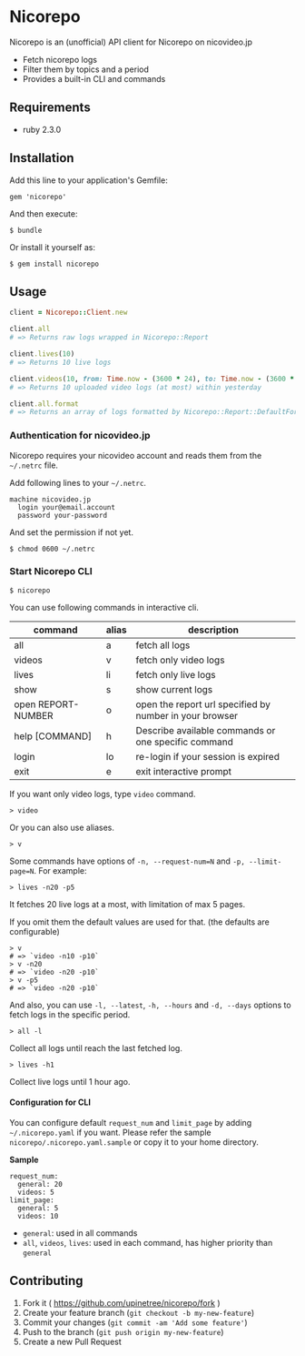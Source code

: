 # Nicorepo

Nicorepo is an (unofficial) API client for Nicorepo on nicovideo.jp

- Fetch nicorepo logs
- Filter them by topics and a period
- Provides a built-in CLI and commands

## Requirements

- ruby 2.3.0

## Installation

Add this line to your application's Gemfile:

    gem 'nicorepo'

And then execute:

    $ bundle

Or install it yourself as:

    $ gem install nicorepo

## Usage

```rb
client = Nicorepo::Client.new

client.all
# => Returns raw logs wrapped in Nicorepo::Report

client.lives(10)
# => Returns 10 live logs

client.videos(10, from: Time.now - (3600 * 24), to: Time.now - (3600 * 48))
# => Returns 10 uploaded video logs (at most) within yesterday

client.all.format
# => Returns an array of logs formatted by Nicorepo::Report::DefaultFormatter
```

### Authentication for nicovideo.jp

Nicorepo requires your nicovideo account and reads them from the `~/.netrc` file.

Add following lines to your `~/.netrc`.

```
machine nicovideo.jp
  login your@email.account
  password your-password
```

And set the permission if not yet.

```console
$ chmod 0600 ~/.netrc
```

### Start Nicorepo CLI

```console
$ nicorepo
```

You can use following commands in interactive cli.

command               | alias | description
----------------------|-------|---------------------------------------------------------
  all                 | a     | fetch all logs
  videos              | v     | fetch only video logs
  lives               | li    | fetch only live logs
  show                | s     | show current logs
  open REPORT-NUMBER  | o     | open the report url specified by number in your browser
  help [COMMAND]      | h     | Describe available commands or one specific command
  login               | lo    | re-login if your session is expired
  exit                | e     | exit interactive prompt

If you want only video logs, type `video` command.

    > video

Or you can also use aliases.

    > v

Some commands have options of `-n, --request-num=N` and `-p, --limit-page=N`.
For example:

    > lives -n20 -p5

It fetches 20 live logs at a most, with limitation of max 5 pages.

If you omit them the default values are used for that. (the defaults are configurable)

    > v
    # => `video -n10 -p10`
    > v -n20
    # => `video -n20 -p10`
    > v -p5
    # => `video -n20 -p10`

And also, you can use `-l, --latest`, `-h, --hours` and `-d, --days` options to fetch logs in the specific period.

    > all -l

Collect all logs until reach the last fetched log.

    > lives -h1

Collect live logs until 1 hour ago. 

#### Configuration for CLI

You can configure default `request_num` and `limit_page` by adding `~/.nicorepo.yaml` if you want.
Please refer the sample `nicorepo/.nicorepo.yaml.sample` or copy it to your home directory.

**Sample**

```
request_num:
  general: 20
  videos: 5
limit_page:
  general: 5
  videos: 10
```

- `general`: used in all commands
- `all`, `videos`, `lives`: used in each command, has higher priority than `general`

## Contributing

1. Fork it ( https://github.com/upinetree/nicorepo/fork )
2. Create your feature branch (`git checkout -b my-new-feature`)
3. Commit your changes (`git commit -am 'Add some feature'`)
4. Push to the branch (`git push origin my-new-feature`)
5. Create a new Pull Request

